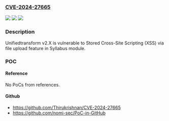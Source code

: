 ### [CVE-2024-27665](https://cve.mitre.org/cgi-bin/cvename.cgi?name=CVE-2024-27665)
![](https://img.shields.io/static/v1?label=Product&message=n%2Fa&color=blue)
![](https://img.shields.io/static/v1?label=Version&message=n%2Fa&color=blue)
![](https://img.shields.io/static/v1?label=Vulnerability&message=n%2Fa&color=brighgreen)

### Description

Unifiedtransform v2.X is vulnerable to Stored Cross-Site Scripting (XSS) via file upload feature in Syllabus module.

### POC

#### Reference
No PoCs from references.

#### Github
- https://github.com/Thirukrishnan/CVE-2024-27665
- https://github.com/nomi-sec/PoC-in-GitHub

